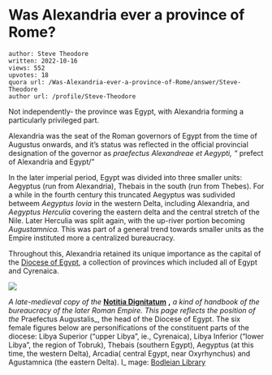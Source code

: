 # Was Alexandria ever a province of Rome?

	author: Steve Theodore
	written: 2022-10-16
	views: 552
	upvotes: 18
	quora url: /Was-Alexandria-ever-a-province-of-Rome/answer/Steve-Theodore
	author url: /profile/Steve-Theodore


Not independently- the province was Egypt, with Alexandria forming a particularly privileged part.

Alexandria was the seat of the Roman governors of Egypt from the time of Augustus onwards, and it’s status was reflected in the official provincial designation of the governor as _praefectus Alexandreae et Aegypti, “_ prefect of Alexandria and Egypt/”

In the later imperial period, Egypt was divided into three smaller units: Aegyptus (run from Alexandria), Thebais in the south (run from Thebes). For a while in the fourth century this truncated Aegyptus was sudivided betweem _Aegyptus Iovia_ in the western Delta, including Alexandria, and _Aegyptus Herculia_ covering the eastern delta and the central stretch of the Nile. Later Herculia was split again, with the up-river portion becoming _Augustamnica._ This was part of a general trend towards smaller units as the Empire instituted more a centralized bureaucracy.

Throughout this, Alexandria retained its unique importance as the capital of the [Diocese of Egypt](https://en.wikipedia.org/wiki/Diocese_of_Egypt), a collection of provinces which included all of Egypt and Cyrenaica.

![](https://qph.cf2.quoracdn.net/main-qimg-eb12001335724d4dd4ce620a4d45e0a4-pjlq)

_A late-medieval copy of the_ __[Notitia Dignitatum](https://en.wikipedia.org/wiki/Notitia_Dignitatum)__ __,__ _a kind of handbook of the bureaucracy of the later Roman Empire. This page reflects the position of the_ Praefectus Augustalis_, the head of the Diocese of Egypt. The six female figures below are personifications of the constituent parts of the diocese: Libya Superior (“upper Libya”, ie., Cyrenaica), Libya Inferior (“lower Libya”, the region of Tobruk), Thebais (southern Egypt), Aegyptus (at this time, the western Delta), Arcadia( central Egypt, near Oxyrhynchus) and Agustamnica (the eastern Delta). I_ mage: [Bodleian Library](https://digital.bodleian.ox.ac.uk/objects/3eb32a9c-616b-4ce6-ae15-411881ee1625/surfaces/6a78add0-48b2-4db8-945c-a758a08bda69/)

